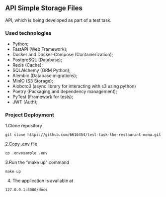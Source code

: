## API Simple Storage Files
API, which is being developed as part of a test task.

### Used technologies
* Python;
* FastAPI (Web Framework);
* Docker and Docker-Compose (Containerization);
* PostgreSQL (Database);
* Redis (Cache);
* SQLAlchemy (ORM Python);
* Alembic (Database migrations);
* MinIO (S3 Storage);
* Aioboto3 (async library for interacting with s3 using python)
* Poetry (Packaging and dependency management);
* PyTest (Framework for tests);
* JWT (Auth);

### Project Deployment
1.Clone repository
<!-- TOC -->
    git clone https://github.com/6616454/test-task-the-restaurant-menu.git
2.Copy .env file
<!-- TOC -->
    cp .envexample .env

3.Run the "make up" command
<!-- TOC -->
    make up

4. The application is available at
<!-- TOC -->
    127.0.0.1:8000/docs


